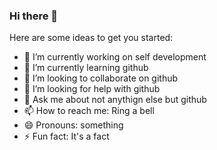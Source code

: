 ### Hi there 👋


<!--**ivona-macejevska-acp/ivona-macejevska-acp** is a ✨ _special_ ✨ repository because its `README.md` (this file) appears on your GitHub profile.-->

Here are some ideas to get you started:

- 🔭 I’m currently working on self development
- 🌱 I’m currently learning github
- 👯 I’m looking to collaborate on github
- 🤔 I’m looking for help with github
- 💬 Ask me about not anythign else but github
- 📫 How to reach me: Ring a bell 
- 😄 Pronouns: something
- ⚡ Fun fact: It's a fact

